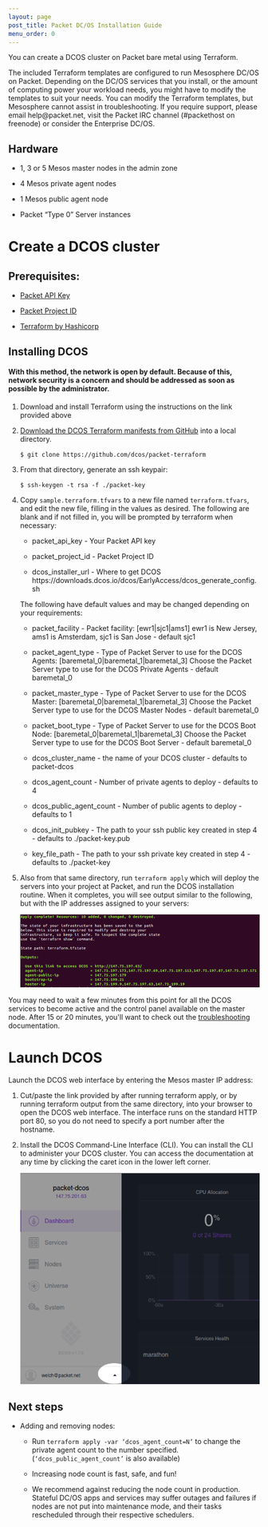 ```yaml
---
layout: page
post_title: Packet DC/OS Installation Guide
menu_order: 0
---
```

<p>You can create a DCOS cluster on Packet bare metal using Terraform.</p>

<p>The included Terraform templates are configured to run Mesosphere DC/OS on Packet. Depending on the DC/OS services that you install, or the amount of computing power your workload needs, you might have to modify the templates to suit your needs. You can modify the Terraform templates, but Mesosphere cannot assist in troubleshooting. If you require support, please email help@packet.net, visit the Packet IRC channel (#packethost on freenode) or consider the Enterprise DC/OS.</p>

<h2>Hardware</h2>

<ul>
<li><p>1, 3 or 5 Mesos master nodes in the admin zone</p></li>
<li><p>4 Mesos private agent nodes</p></li>
<li><p>1 Mesos public agent node</p></li>
<li><p>Packet “Type 0” Server instances</p></li>
</ul>

<h1>Create a DCOS cluster</h1>

<h2>Prerequisites:</h2>

<ul>
<li><p><a href="https://www.packet.net/resources/kb/how-do-i-create-api-keys/">Packet API Key</a></p></li>
<li><p><a href="https://www.packet.net/preview/kb/where-do-i-locate-my-packet-project-id/">Packet Project ID</a></p></li>
<li><p><a href="https://www.terraform.io/intro/getting-started/install.html">Terraform by Hashicorp</a></p></li>
</ul>

<h2>Installing DCOS</h2>

<h4>With this method, the network is open by default. Because of this, network security is a concern and should be addressed as soon as possible by the administrator.</h4>

<ol>
<li><p>Download and install Terraform using the instructions on the link provided above</p></li>
<li><p><a href="https://github.com/dcos/packet-terraform">Download the DCOS Terraform manifests from GitHub</a> into a local directory.</p>

<pre><code>$ git clone https://github.com/dcos/packet-terraform
</code></pre></li>
<li><p>From that directory, generate an ssh keypair:</p>

<pre><code>$ ssh-keygen -t rsa -f ./packet-key
</code></pre></li>
<li><p>Copy <code>sample.terraform.tfvars</code> to a new file named <code>terraform.tfvars</code>, and edit the new file, filling in the values as desired. The following are blank and if not filled in, you will be prompted by terraform when necessary:</p>

<ul>
<li><p>packet_api_key - Your Packet API key</p></li>
<li><p>packet_project_id - Packet Project ID</p></li>
<li><p>dcos_installer_url - Where to get DCOS https://downloads.dcos.io/dcos/EarlyAccess/dcos_generate_config.sh</p></li>
</ul>

<p>The following have default values and may be changed depending on your requirements:</p>

<ul>
<li><p>packet_facility - Packet facility: [ewr1|sjc1|ams1] ewr1 is New Jersey, ams1 is Amsterdam, sjc1 is San Jose - default sjc1</p></li>
<li><p>packet_agent_type - Type of Packet Server to use for the DCOS Agents: [baremetal_0|baremetal_1|baremetal_3] Choose the Packet Server type to use for the DCOS Private Agents - default baremetal_0</p></li>
<li><p>packet_master_type - Type of Packet Server to use for the DCOS Master: [baremetal_0|baremetal_1|baremetal_3] Choose the Packet Server type to use for the DCOS Master Nodes - default baremetal_0</p></li>
<li><p>packet_boot_type - Type of Packet Server to use for the DCOS Boot Node: [baremetal_0|baremetal_1|baremetal_3] Choose the Packet Server type to use for the DCOS Boot Server - default baremetal_0</p></li>
<li><p>dcos_cluster_name - the name of your DCOS cluster - defaults to packet-dcos</p></li>
<li><p>dcos_agent_count - Number of private agents to deploy - defaults to 4</p></li>
<li><p>dcos_public_agent_count - Number of public agents to deploy - defaults to 1</p></li>
<li><p>dcos_init_pubkey - The path to your ssh public key created in step 4 - defaults to ./packet-key.pub</p></li>
<li><p>key_file_path - The path to your ssh private key created in step 4 - defaults to ./packet-key</p></li>
</ul></li>
<li><p>Also from that same directory, run <code>terraform apply</code> which will deploy the servers into your project at Packet, and run the DCOS installation routine. When it completes, you will see output similar to the following, but with the IP addresses assigned to your servers:</p>

<p><img src="/assets/images/packet_terraform_output.png" alt="terraform apply output" /></p></li>
</ol>

<p>You may need to wait a few minutes from this point for all the DCOS services to become active and the control panel available on the master node. After 15 or 20 minutes, you'll want to check out the <a href="../../custom/troubleshooting/">troubleshooting</a> documentation.</p>

<h1>Launch DCOS</h1>

<p>Launch the DCOS web interface by entering the Mesos master IP address:</p>

<ol>
<li><p>Cut/paste the link provided by after running terraform apply, or by running terraform output from the same directory, into your browser to open the DCOS web interface. The interface runs on the standard HTTP port 80, so you do not need to specify a port number after the hostname.</p></li>
<li><p>Install the DCOS Command-Line Interface (CLI). You can install the CLI to administer your DCOS cluster. You can access the documentation at any time by clicking the caret icon in the lower left corner.</p>

<p><img src="/assets/images/packet_help_link.png" alt="dcos help link" /></p></li>
</ol>

<h2>Next steps</h2>

<ul>
<li><p>Adding and removing nodes:</p>

<ul>
<li><p>Run <code>terraform apply -var ‘dcos_agent_count=N’</code> to change the private agent count to the number specified. (<code>‘dcos_public_agent_count’</code> is also available)</p></li>
<li><p>Increasing node count is fast, safe, and fun!</p></li>
<li><p>We recommend against reducing the node count in production. Stateful DC/OS apps and services may suffer outages and failures if nodes are not put into maintenance mode, and their tasks rescheduled through their respective schedulers.</p></li>
</ul></li>
</ul>
